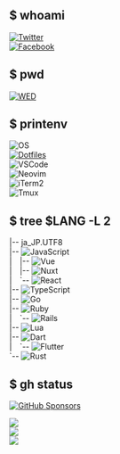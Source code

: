 ## $ whoami

[![Twitter](https://img.shields.io/badge/SNS-Twitter-1DA1F2?style=flat-square&logo=twitter&logoColor=white)](https://twitter.com/708yasuda)  
[![Facebook](https://img.shields.io/badge/SNS-Facebook-1877F2?style=flat-square&logo=facebook&logoColor=white)](https://www.facebook.com/naoya.yasuda.50)

## $ pwd

[![WED](https://img.shields.io/badge/Company-WED-D2D2C6?style=flat-square&logo=pinboard&logoColor=white)](https://github.com/wedinc)

## $ printenv

![OS](https://img.shields.io/badge/OS-macOS-informational?style=flat-square&logo=apple&logoColor=white)  
[![Dotfiles](https://img.shields.io/badge/Setup-Dotfiles-informational?style=flat-square&logo=files&logoColor=white)](https://github.com/br3ndonland/dotfiles)  
![VSCode](https://img.shields.io/badge/Editor-VSCode-007ACC?style=flat-square&logo=visual-studio-code&logoColor=white)  
![Neovim](https://img.shields.io/badge/Editor-Neovim-57A143?style=flat-square&logo=neovim&logoColor=white)  
![iTerm2](https://img.shields.io/badge/Terminal-iTerm2-000000?style=flat-square&logo=iterm2&logoColor=white)  
![Tmux](https://img.shields.io/badge/Terminal-Tmux-1BB91F?style=flat-square&logo=tmux&logoColor=white)  

## $ tree $LANG -L 2
|-- ja_JP.UTF8  
|-- ![JavaScript](https://img.shields.io/badge/JavaScript-F7DF1E?style=flat-square&logo=javascript&logoColor=white)  
|&emsp;|-- ![Vue](https://img.shields.io/badge/Vue-4FC08D?style=flat-square&logo=vue.js&logoColor=white)  
|&emsp;|-- ![Nuxt](https://img.shields.io/badge/Nuxt-00DC82?style=flat-square&logo=nuxt.js&logoColor=white)  
|&emsp;\`-- ![React](https://img.shields.io/badge/React-61DAFB?style=flat-square&logo=react&logoColor=white)  
|-- ![TypeScript](https://img.shields.io/badge/TypeScript-3178C6?style=flat-square&logo=typescript&logoColor=white)  
|-- ![Go](https://img.shields.io/badge/Go-00ADD8?style=flat-square&logo=go&logoColor=white)  
|\-- ![Ruby](https://img.shields.io/badge/Ruby-CC342D?style=flat-square&logo=ruby&logoColor=white)  
|&emsp;\`-- ![Rails](https://img.shields.io/badge/Rails-CC0000?style=flat-square&logo=ruby-on-rails&logoColor=white)  
|-- ![Lua](https://img.shields.io/badge/Lua-2C2D72?style=flat-square&logo=lua&logoColor=white)  
|-- ![Dart](https://img.shields.io/badge/Dart-0175C2?style=flat-square&logo=dart&logoColor=white)  
|&emsp;\`-- ![Flutter](https://img.shields.io/badge/Flutter-02569B?style=flat-square&logo=flutter&logoColor=white)  
\`-- ![Rust](https://img.shields.io/badge/Rust-000000?style=flat-square&logo=rust&logoColor=white)  

## $ gh status

[![GitHub Sponsors](https://img.shields.io/badge/GitHub%20Sponsors-Nuxt-EA4AAA?style=flat-square&logo=github-sponsors&logoColor=white)](https://github.com/nuxt)  

<picture>
  <source media="(prefers-color-scheme: dark)" srcset="https://raw.githubusercontent.com/yasudanaoya/yasudanaoya/master/profile-summary-card-output/monokai/0-profile-details.svg">
 <img src="https://raw.githubusercontent.com/yasudanaoya/yasudanaoya/master/profile-summary-card-output/default/0-profile-details.svg">
</picture>
<br>
<picture>
  <source media="(prefers-color-scheme: dark)" srcset="https://raw.githubusercontent.com/yasudanaoya/yasudanaoya/master/profile-summary-card-output/monokai/2-most-commit-language.svg">
 <img src="https://raw.githubusercontent.com/yasudanaoya/yasudanaoya/master/profile-summary-card-output/default/2-most-commit-language.svg">
</picture>  
<br>
<picture>
  <source media="(prefers-color-scheme: dark)" srcset="https://raw.githubusercontent.com/yasudanaoya/yasudanaoya/master/profile-summary-card-output/monokai/4-productive-time.svg">
 <img src="https://raw.githubusercontent.com/yasudanaoya/yasudanaoya/master/profile-summary-card-output/default/4-productive-time.svg">
</picture>
